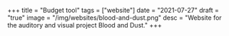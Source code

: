 +++
title = "Budget tool"
tags = ["website"]
date = "2021-07-27"
draft = "true"
image = "/img/websites/blood-and-dust.png"
desc = "Website for the auditory and visual project Blood and Dust."
+++
